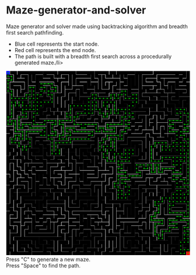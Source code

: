 # Maze-generator-and-solver
Maze generator and solver made using backtracking algorithm and breadth first search pathfinding.
<ul>
  <li>Blue cell represents the start node.</li>
  <li>Red cell represents the end node.</li>
  <li>The path is built with a breadth first search across a procedurally generated maze./li>
</ul>

<img src="https://github.com/adrienpillou/Maze-generator-and-solver/blob/main/preview.png"/>
</br>Press "C" to generate a new maze.
</br>Press "Space" to find the path.
